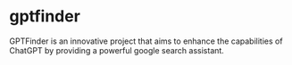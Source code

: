 # gptfinder
GPTFinder is an innovative project that aims to enhance the capabilities of ChatGPT by providing a powerful google search assistant. 
